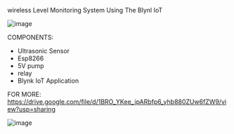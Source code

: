 wireless Level Monitoring System Using The Blynl IoT

![image](https://github.com/ssmk-problem-solver/Ardiuno-ESP-Projects/assets/172963811/8501c560-edaf-4495-b57a-bb1e93473d83)


COMPONENTS:

* Ultrasonic Sensor
* Esp8266
* 5V pump
* relay
* Blynk IoT Application

FOR MORE:
        https://drive.google.com/file/d/1BRO_YKee_jpARbfp6_yhb880ZUw6fZW9/view?usp=sharing




![image](https://github.com/ssmk-problem-solver/Ardiuno-ESP-Projects/assets/172963811/c2748a55-d52e-4cba-a93f-a732cafcd92a)
